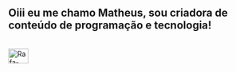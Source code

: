 ## Oiii eu me chamo Matheus, sou criadora de conteúdo de programação e tecnologia!


<div style="display: inline_block"><br>
  <img align="center" alt="Rafa-Csharp" height="30" width="40"  src="https://cdn.jsdelivr.net/gh/devicons/devicon/icons/javascript/javascript-original.svg" />
</div>
